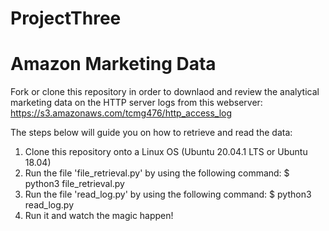 # ProjectThree
# Amazon Marketing Data

Fork or clone this repository in order to downlaod and review the analytical marketing data on the HTTP server logs from this webserver: https://s3.amazonaws.com/tcmg476/http_access_log

The steps below will guide you on how to retrieve and read the data:

1. Clone this repository onto a Linux OS (Ubuntu 20.04.1 LTS or Ubuntu 18.04)
2. Run the file 'file_retrieval.py' by using the following command: $ python3 file_retrieval.py
3. Run the file 'read_log.py' by using the following command:
$ python3 read_log.py
4. Run it and watch the magic happen!

